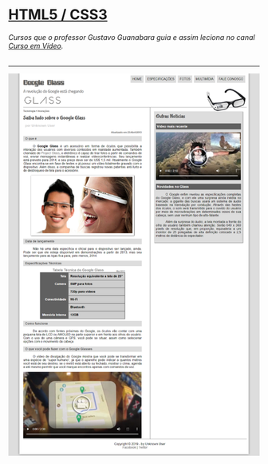 # [HTML5 / CSS3](https://www.youtube.com/watch?v=epDCjksKMok&list=PLHz_AreHm4dlAnJ_jJtV29RFxnPHDuk9o)

###### Cursos que o professor Gustavo Guanabara guia e assim leciona no canal [Curso em Vídeo](https://www.youtube.com/user/cursosemvideo).

---

<p align="center"> <img src="template/page-index.png" /> </p>